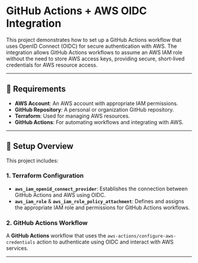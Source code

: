# GitHub Actions + AWS OIDC Integration

This project demonstrates how to set up a GitHub Actions workflow that uses OpenID Connect (OIDC) for secure authentication with AWS. The integration allows GitHub Actions workflows to assume an AWS IAM role without the need to store AWS access keys, providing secure, short-lived credentials for AWS resource access.

---

## 🚀 Requirements

- **AWS Account**: An AWS account with appropriate IAM permissions.
- **GitHub Repository**: A personal or organization GitHub repository.
- **Terraform**: Used for managing AWS resources.
- **GitHub Actions**: For automating workflows and integrating with AWS.

---

## 🔧 Setup Overview

This project includes:

### 1. **Terraform Configuration**

- **`aws_iam_openid_connect_provider`**: Establishes the connection between GitHub Actions and AWS using OIDC.
- **`aws_iam_role`** & **`aws_iam_role_policy_attachment`**: Defines and assigns the appropriate IAM role and permissions for GitHub Actions workflows.

### 2. **GitHub Actions Workflow**

A **GitHub Actions** workflow that uses the `aws-actions/configure-aws-credentials` action to authenticate using OIDC and interact with AWS services.

---

